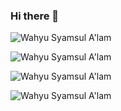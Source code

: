 ### Hi there 👋

![Wahyu Syamsul A'lam](https://komarev.com/ghpvc/?username=wahyusa "Wahyu Syamsul A'lam")

![Wahyu Syamsul A'lam](https://github-readme-stats.vercel.app/api/wakatime?username=wahyusa&v=2 "Wahyu Syamsul A'lam")

![Wahyu Syamsul A'lam](https://github-readme-stats.vercel.app/api/top-langs/?username=wahyusa&v=2 "Wahyu Syamsul A'lam")

![Wahyu Syamsul A'lam](https://github-readme-stats.vercel.app/api?username=wahyusa&count_private=true&show_icons=true&v=2 "Wahyu Syamsul A'lam")

<!--
**wahyusa/wahyusa** is a ✨ _special_ ✨ repository because its `README.md` (this file) appears on your GitHub profile.

Here are some ideas to get you started:

- 🔭 I’m currently working on ...
- 🌱 I’m currently learning ...
- 👯 I’m looking to collaborate on ...
- 🤔 I’m looking for help with ...
- 💬 Ask me about ...
- 📫 How to reach me: ...
- 😄 Pronouns: ...
- ⚡ Fun fact: ...
-->
